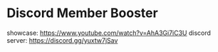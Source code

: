 # Discord Member Booster
showcase: https://www.youtube.com/watch?v=AhA3Gi7iC3U
discord server: https://discord.gg/yuxtw7jSav
